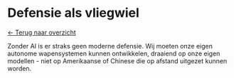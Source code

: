 # Defensie als vliegwiel

[← Terug naar overzicht](index.html)

Zonder AI is er straks geen moderne defensie. Wij moeten onze eigen autonome wapensystemen kunnen ontwikkelen, draaiend op onze eigen modellen - niet op Amerikaanse of Chinese die op afstand uitgezet kunnen worden.
